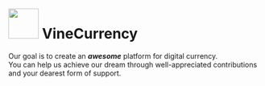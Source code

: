 <img src="https://dl.dropboxusercontent.com/u/26438996/vine/logo.png" width=60 height=60> Vine<b>Currency</b>
===============

Our goal is to create an <b><i>awesome</i></b> platform for digital currency.<br />
You can help us achieve our dream through well-appreciated contributions and your dearest form of support.
